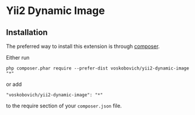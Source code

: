 Yii2 Dynamic Image
================================

Installation
------------

The preferred way to install this extension is through [composer](http://getcomposer.org/download/).

Either run

```
php composer.phar require --prefer-dist voskobovich/yii2-dynamic-image "*"
```

or add

```
"voskobovich/yii2-dynamic-image": "*"
```

to the require section of your `composer.json` file.